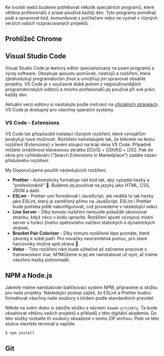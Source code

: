 Ke tvorbě webů budeme potřebovat několik speciálních programů, které většina profesionálů z praxe používá každý den. Tyto programy pomáhají psát a spravovat kód, komunikovat s počítačem nebo se vyznat v různých verzích vašich rozpracovaných projektů.

## Prohlížeč Chrome

## Visual Studio Code

Visual Studio Code je textový editor specializovaný na psaní programů a vývoj software. Obsahuje spoustu pomůcek, nástrojů a rozšíření, která zjednodušují programátorům život a umožňují jim spravovat obsáhlé projekty. VS Code je v současné době jedním z nejpoužívanějších programátorských editorů a mnoho profesionálů jej používá při své práci každý den.

Aktuální verzi editoru si naistalujte podle instrukcí na [oficiálních stránkách](https://code.visualstudio.com/). VS Code je dostupný pro všechny operační systémy.

### VS Code - Extensions

VS Code lze přizpůsobit instalací různých rozšíření, které vývojářům poskytují nové možnosti. Rozšíření nainstalujete tak, že kliknete na ikonu rozšíření (Extensions) v levém sloupci na kraji okna VS Code. Případně můžete zmáčknout klávesovou zkratku [[Ctrl]] + [[Shift]] + [[X]]. Pak do okna pro vyhledávání ("Search Extensions in Marketplace") zadáte název příslušného rozšíření.

My Doporučujeme použití následujících rozšíření.

- **Prettier** - Automaticky formátuje váš kód tak, aby vypadal hezky a "profesionálně" 🙂. Budeme jej používat na jazyky jako HTML, CSS, JSON a další.
- **ESLint** - Prettier umí formátovat i JavaScript, ale nedělá to tak hezky jako ESLint, který je zaměřený přímo na JavaScript. ESLint i Prettier bude potřeba ještě nakonfigurovat, což provedeme v následující sekci.
- **Live Server** - Díky tomuto rozšíření nemusíte pokaždé obnovovat stránku, když něco v kódu upravíte. Rozšíření spustí vývojový místní server s funkcí živého opětovného načtení statických a dynamických stránek.
- **Bracket Pair Colorizer** - Díky tomuto rozšířené lépe poznáte, které závorky k sobě patří. Pro nováčky neocenitelná pomoc, pro staré harcovníky možná spíš otrava 🙂.
- **Vetur** - Toto rozšíření nám bude užitečné až začneme pracovat s frameworkem Vue. M?Můžeme si jej ale nainstalovat už nyní, ať máme všechno hezky pohromadě.

## NPM a Node.js

Jakmile máme nainstalován balíčkovací systém NPM, připravíme si složku pro naše projekty. Následující postup zajistí, že ESLint a Prettier budou formátovat všechny naše soubory s kódem podle standardních pravidel.

Někde na svém disku si založte složku s názvem `daweb-projekty`. Ta bude obsahovat většinu vašich projektů a příkladů z této digitální akademie. Do této složky rozbalte tři soubory obsažené v tomto ZIP archivu. Poté ve této složce otevřete terminál a napište

```shell
$ npm install
```

## Git

